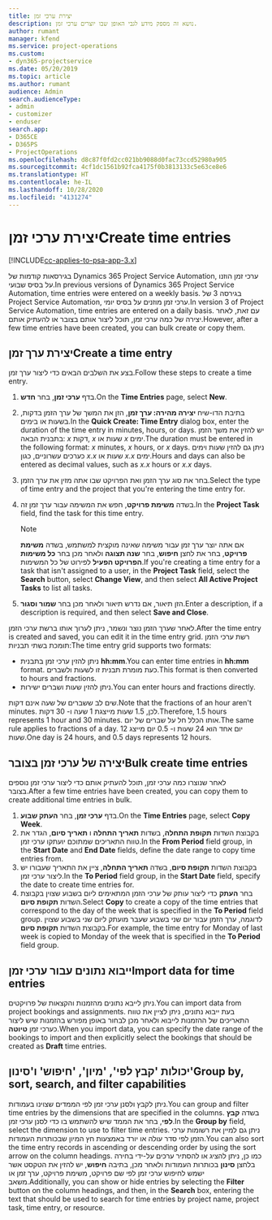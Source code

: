 ```yaml
---
title: יצירת ערכי זמן
description: נושא זה מספק מידע לגבי האופן שבו יוצרים ערכי זמן.
author: rumant
manager: kfend
ms.service: project-operations
ms.custom:
- dyn365-projectservice
ms.date: 05/20/2019
ms.topic: article
ms.author: rumant
audience: Admin
search.audienceType:
- admin
- customizer
- enduser
search.app:
- D365CE
- D365PS
- ProjectOperations
ms.openlocfilehash: d8c87f0fd2cc021bb9088d0fac73ccd52980a905
ms.sourcegitcommit: 4cf1dc1561b92fca4175f0b3813133c5e63ce8e6
ms.translationtype: HT
ms.contentlocale: he-IL
ms.lasthandoff: 10/28/2020
ms.locfileid: "4131274"
---
```

# <a name="create-time-entries"></a><span data-ttu-id="a7dad-103">יצירת ערכי זמן</span><span class="sxs-lookup"><span data-stu-id="a7dad-103">Create time entries</span></span>

[!INCLUDE[cc-applies-to-psa-app-3.x](../includes/cc-applies-to-psa-app-3x.md)]

<span data-ttu-id="a7dad-104">בגירסאות קודמות של Dynamics 365 Project Service Automation, ערכי זמן הוזנו על בסיס שבועי.</span><span class="sxs-lookup"><span data-stu-id="a7dad-104">In previous versions of Dynamics 365 Project Service Automation, time entries were entered on a weekly basis.</span></span> <span data-ttu-id="a7dad-105">בגירסה 3 של Project Service Automation, ערכי זמן מוזנים על בסיס יומי.</span><span class="sxs-lookup"><span data-stu-id="a7dad-105">In version 3 of Project Service Automation, time entries are entered on a daily basis.</span></span> <span data-ttu-id="a7dad-106">עם זאת, לאחר יצירה של כמה ערכי זמן, תוכל ליצור אותם בצובר או להעתיק אותם.</span><span class="sxs-lookup"><span data-stu-id="a7dad-106">However, after a few time entries have been created, you can bulk create or copy them.</span></span>

## <a name="create-a-time-entry"></a><span data-ttu-id="a7dad-107">יצירת ערך זמן</span><span class="sxs-lookup"><span data-stu-id="a7dad-107">Create a time entry</span></span>

<span data-ttu-id="a7dad-108">בצע את השלבים הבאים כדי ליצור ערך זמן.</span><span class="sxs-lookup"><span data-stu-id="a7dad-108">Follow these steps to create a time entry.</span></span>

1. <span data-ttu-id="a7dad-109">בדף **ערכי זמן**, בחר **חדש**.</span><span class="sxs-lookup"><span data-stu-id="a7dad-109">On the **Time Entries** page, select **New**.</span></span>
2. <span data-ttu-id="a7dad-110">בתיבת הדו-שיח **יצירה מהירה: ערך זמן**, הזן את המשך של ערך הזמן בדקות, בשעות או בימים.</span><span class="sxs-lookup"><span data-stu-id="a7dad-110">In the **Quick Create: Time Entry** dialog box, enter the duration of the time entry in minutes, hours, or days.</span></span> <span data-ttu-id="a7dad-111">יש להזין את משך הזמן בתבנית הבאה: *x* דקות, *x* שעות או *x* ימים.</span><span class="sxs-lookup"><span data-stu-id="a7dad-111">The duration must be entered in the following format: *x* minutes, *x* hours, or *x* days.</span></span> <span data-ttu-id="a7dad-112">ניתן גם להזין שעות וימים כערכים עשרוניים, כגון *x.x* שעות או *x.x* ימים.</span><span class="sxs-lookup"><span data-stu-id="a7dad-112">Hours and days can also be entered as decimal values, such as *x.x* hours or *x.x* days.</span></span>
3. <span data-ttu-id="a7dad-113">בחר את סוג ערך הזמן ואת הפרויקט שבו אתה מזין את ערך הזמן.</span><span class="sxs-lookup"><span data-stu-id="a7dad-113">Select the type of time entry and the project that you're entering the time entry for.</span></span>
4. <span data-ttu-id="a7dad-114">בשדה **משימת פרויקט**, חפש את המשימה עבור ערך זמן זה.</span><span class="sxs-lookup"><span data-stu-id="a7dad-114">In the **Project Task** field, find the task for this time entry.</span></span>

    > [!NOTE]
    > <span data-ttu-id="a7dad-115">אם אתה יוצר ערך זמן עבור משימה שאינה מוקצית למשתמש, בשדה **‏‫משימת פרויקט**, בחר את לחצן **חיפוש**, בחר **שנה תצוגה** ולאחר מכן בחר **כל משימות הפרויקט הפעיל‬** לפירוט של כל המשימות.</span><span class="sxs-lookup"><span data-stu-id="a7dad-115">If you're creating a time entry for a task that isn't assigned to a user, in the **Project Task** field, select the **Search** button, select **Change View**, and then select **All Active Project Tasks** to list all tasks.</span></span>

5. <span data-ttu-id="a7dad-116">הזן תיאור, אם נדרש תיאור ולאחר מכן בחר **שמור וסגור**.</span><span class="sxs-lookup"><span data-stu-id="a7dad-116">Enter a description, if a description is required, and then select **Save and Close**.</span></span>

<span data-ttu-id="a7dad-117">לאחר שערך הזמן נוצר ונשמר, ניתן לערוך אותו ברשת ערכי הזמן.</span><span class="sxs-lookup"><span data-stu-id="a7dad-117">After the time entry is created and saved, you can edit it in the time entry grid.</span></span> <span data-ttu-id="a7dad-118">רשת ערכי הזמן תומכת בשתי תבניות:</span><span class="sxs-lookup"><span data-stu-id="a7dad-118">The time entry grid supports two formats:</span></span>

- <span data-ttu-id="a7dad-119">ניתן להזין ערכי זמן בתבנית **hh:mm**.</span><span class="sxs-lookup"><span data-stu-id="a7dad-119">You can enter time entries in **hh:mm** format.</span></span> <span data-ttu-id="a7dad-120">כעת מומרת תבנית זו לשעות ולשברים.</span><span class="sxs-lookup"><span data-stu-id="a7dad-120">This format is then converted to hours and fractions.</span></span>
- <span data-ttu-id="a7dad-121">ניתן להזין שעות ושברים ישירות.</span><span class="sxs-lookup"><span data-stu-id="a7dad-121">You can enter hours and fractions directly.</span></span>

<span data-ttu-id="a7dad-122">שים לב ששברים של שעה אינם דקות.</span><span class="sxs-lookup"><span data-stu-id="a7dad-122">Note that the fractions of an hour aren't minutes.</span></span> <span data-ttu-id="a7dad-123">לכן, 1.5 שעות מייצגת 1 שעה ו- 30 דקות.</span><span class="sxs-lookup"><span data-stu-id="a7dad-123">Therefore, 1.5 hours represents 1 hour and 30 minutes.</span></span> <span data-ttu-id="a7dad-124">אותו הכלל חל על שברים של יום.</span><span class="sxs-lookup"><span data-stu-id="a7dad-124">The same rule applies to fractions of a day.</span></span> <span data-ttu-id="a7dad-125">יום אחד הוא 24 שעות ו- 0.5 יום מייצג 12 שעות.</span><span class="sxs-lookup"><span data-stu-id="a7dad-125">One day is 24 hours, and 0.5 days represents 12 hours.</span></span>

## <a name="bulk-create-time-entries"></a><span data-ttu-id="a7dad-126">יצירה של ערכי זמן בצובר</span><span class="sxs-lookup"><span data-stu-id="a7dad-126">Bulk create time entries</span></span>

<span data-ttu-id="a7dad-127">לאחר שנוצרו כמה ערכי זמן, תוכל להעתיק אותם כדי ליצור ערכי זמן נוספים בצובר.</span><span class="sxs-lookup"><span data-stu-id="a7dad-127">After a few time entries have been created, you can copy them to create additional time entries in bulk.</span></span>

1. <span data-ttu-id="a7dad-128">בדף **ערכי זמן**, בחר **העתק שבוע**.</span><span class="sxs-lookup"><span data-stu-id="a7dad-128">On the **Time Entries** page, select **Copy Week**.</span></span>
2. <span data-ttu-id="a7dad-129">בקבוצת השדות **תקופת התחלה**, בשדות **תאריך התחלה** ו **תאריך סיום**, הגדר את טווח התאריכים שמתוכם יועתקו ערכי זמן.</span><span class="sxs-lookup"><span data-stu-id="a7dad-129">In the **From Period** field group, in the **Start Date** and **End Date** fields, define the date range to copy time entries from.</span></span>
3. <span data-ttu-id="a7dad-130">בקבוצת השדות **תקופת סיום**, בשדה **תאריך התחלה**, ציין את התאריך שעבורו יש ליצור ערכי זמן.</span><span class="sxs-lookup"><span data-stu-id="a7dad-130">In the **To Period** field group, in the **Start Date** field, specify the date to create time entries for.</span></span>
4. <span data-ttu-id="a7dad-131">בחר **העתק** כדי ליצור עותק של ערכי הזמן המתאימים ליום בשבוע שצוין בקבוצת השדות **תקופת סיום**.</span><span class="sxs-lookup"><span data-stu-id="a7dad-131">Select **Copy** to create a copy of the time entries that correspond to the day of the week that is specified in the **To Period** field group.</span></span> <span data-ttu-id="a7dad-132">לדוגמה, ערך הזמן עבור יום שני בשבוע שעבר מועתק ליום שני בשבוע שצוין בקבוצת השדות **תקופת סיום**.</span><span class="sxs-lookup"><span data-stu-id="a7dad-132">For example, the time entry for Monday of last week is copied to Monday of the week that is specified in the **To Period** field group.</span></span>

## <a name="import-data-for-time-entries"></a><span data-ttu-id="a7dad-133">ייבוא נתונים עבור ערכי זמן</span><span class="sxs-lookup"><span data-stu-id="a7dad-133">Import data for time entries</span></span>

<span data-ttu-id="a7dad-134">ניתן לייבא נתונים מהזמנות והקצאות של פרויקטים.</span><span class="sxs-lookup"><span data-stu-id="a7dad-134">You can import data from project bookings and assignments.</span></span> <span data-ttu-id="a7dad-135">בעת ייבוא נתונים, ניתן לציין את טווח התאריכים של ההזמנות לייבוא ולאחר מכן לבחור באופן מפורש בהזמנות שיש ליצור כערכי זמן **טיוטה**.</span><span class="sxs-lookup"><span data-stu-id="a7dad-135">When you import data, you can specify the date range of the bookings to import and then explicitly select the bookings that should be created as **Draft** time entries.</span></span>

## <a name="group-by-sort-search-and-filter-capabilities"></a><span data-ttu-id="a7dad-136">יכולות 'קבץ לפי', 'מיון', 'חיפוש' ו'סינון'</span><span class="sxs-lookup"><span data-stu-id="a7dad-136">Group by, sort, search, and filter capabilities</span></span>

<span data-ttu-id="a7dad-137">ניתן לקבץ ולסנן ערכי זמן לפי הממדים שצוינו בעמודות.</span><span class="sxs-lookup"><span data-stu-id="a7dad-137">You can group and filter time entries by the dimensions that are specified in the columns.</span></span> <span data-ttu-id="a7dad-138">בשדה **קבץ לפי**, בחר את הממד שיש להשתמש בו כדי לסנן ערכי זמן.</span><span class="sxs-lookup"><span data-stu-id="a7dad-138">In the **Group by** field, select the dimension to use to filter time entries.</span></span> <span data-ttu-id="a7dad-139">ניתן גם למיין את רשומות ערכי הזמן לפי סדר עולה או יורד באמצעות חץ המיון שבכותרות העמודות.</span><span class="sxs-lookup"><span data-stu-id="a7dad-139">You can also sort the time entry records in ascending or descending order by using the sort arrow on the column headings.</span></span> <span data-ttu-id="a7dad-140">כמו כן, ניתן להציג או להסתיר ערכים על-ידי בחירה בלחצן **סינון** בכותרות העמודות ולאחר מכן, בתיבה **חיפוש**, יש להזין את הטקסט אשר ישמש לחיפוש ערכי זמן לפי שם פרויקט, משימת פרויקט, ערך זמן או משאב.</span><span class="sxs-lookup"><span data-stu-id="a7dad-140">Additionally, you can show or hide entries by selecting the **Filter** button on the column headings, and then, in the **Search** box, entering the text that should be used to search for time entries by project name, project task, time entry, or resource.</span></span>
